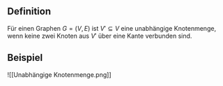 ## Definition
Für einen Graphen $G=(V, E)$ ist $V' \subseteq V$ eine unabhängige Knotenmenge, wenn keine zwei Knoten aus $V'$ über eine Kante verbunden sind.

## Beispiel
![[Unabhängige Knotenmenge.png]]